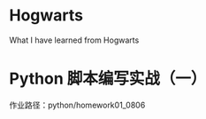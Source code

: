# Hogwarts   
What I have learned from Hogwarts   
# Python 脚本编写实战（一）     
作业路径：python/homework01_0806     
